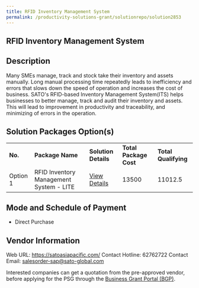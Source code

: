 ```yaml
---
title: RFID Inventory Management System
permalink: /productivity-solutions-grant/solutionrepo/solution2853
---
```


## RFID Inventory Management System

## Description

Many SMEs manage, track and stock take their inventory and assets manually. Long manual processing time repeatedly leads to inefficiency and errors that slows down the speed of operation and increases the cost of business. SATO's RFID-based Inventory Management System(ITS) helps businesses to better manage, track and audit their inventory and assets. This will lead to improvement in productivity and traceability, and minimizing of errors in the operation.

## Solution Packages Option(s)

<table>
<tr>
<td><b>No.</b></td>
<td><b>Package Name</b></td>
<td><b>Solution Details</b></td>
<td><b>Total Package Cost</b></td>
<td><b>Total Qualifying</b></td>
</tr>
<tr>
<td>Option 1</td>
<td>RFID Inventory Management System - LITE</td>
<td><a href='https://www.gobusiness.gov.sg/images/psg/SATO_Asia_20210261_Desensitised_Annex_3_Part_1.pdf'>View Details</a></td>
<td>13500</td>
<td>11012.5</td>
</tr>
</table>

## Mode and Schedule of Payment

 - Direct Purchase

## Vendor Information

 Web URL: https://satoasiapacific.com/ 
Contact Hotline: 62762722 
Contact Email: salesorder-sap@sato-global.com 


Interested companies can get a quotation from the pre-approved vendor, before applying for the PSG through the <a href='https://www.businessgrants.gov.sg/'>Business Grant Portal (BGP)</a>.
<script src="/jquery/resize-tables.js"></script>
